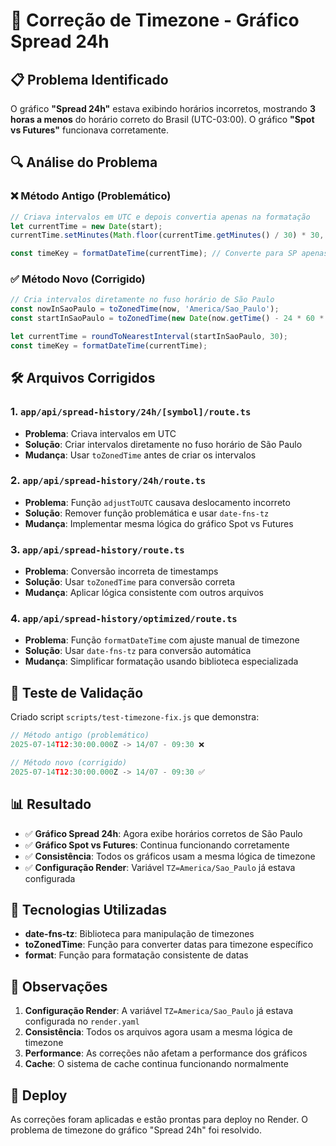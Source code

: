 # 🔧 Correção de Timezone - Gráfico Spread 24h

## 📋 Problema Identificado

O gráfico **"Spread 24h"** estava exibindo horários incorretos, mostrando **3 horas a menos** do horário correto do Brasil (UTC-03:00). O gráfico **"Spot vs Futures"** funcionava corretamente.

## 🔍 Análise do Problema

### ❌ Método Antigo (Problemático)
```javascript
// Criava intervalos em UTC e depois convertia apenas na formatação
let currentTime = new Date(start);
currentTime.setMinutes(Math.floor(currentTime.getMinutes() / 30) * 30, 0, 0);

const timeKey = formatDateTime(currentTime); // Converte para SP apenas na formatação
```

### ✅ Método Novo (Corrigido)
```javascript
// Cria intervalos diretamente no fuso horário de São Paulo
const nowInSaoPaulo = toZonedTime(now, 'America/Sao_Paulo');
const startInSaoPaulo = toZonedTime(new Date(now.getTime() - 24 * 60 * 60 * 1000), 'America/Sao_Paulo');

let currentTime = roundToNearestInterval(startInSaoPaulo, 30);
const timeKey = formatDateTime(currentTime);
```

## 🛠️ Arquivos Corrigidos

### 1. `app/api/spread-history/24h/[symbol]/route.ts`
- **Problema**: Criava intervalos em UTC
- **Solução**: Criar intervalos diretamente no fuso horário de São Paulo
- **Mudança**: Usar `toZonedTime` antes de criar os intervalos

### 2. `app/api/spread-history/24h/route.ts`
- **Problema**: Função `adjustToUTC` causava deslocamento incorreto
- **Solução**: Remover função problemática e usar `date-fns-tz`
- **Mudança**: Implementar mesma lógica do gráfico Spot vs Futures

### 3. `app/api/spread-history/route.ts`
- **Problema**: Conversão incorreta de timestamps
- **Solução**: Usar `toZonedTime` para conversão correta
- **Mudança**: Aplicar lógica consistente com outros arquivos

### 4. `app/api/spread-history/optimized/route.ts`
- **Problema**: Função `formatDateTime` com ajuste manual de timezone
- **Solução**: Usar `date-fns-tz` para conversão automática
- **Mudança**: Simplificar formatação usando biblioteca especializada

## 🧪 Teste de Validação

Criado script `scripts/test-timezone-fix.js` que demonstra:

```javascript
// Método antigo (problemático)
2025-07-14T12:30:00.000Z -> 14/07 - 09:30 ❌

// Método novo (corrigido)
2025-07-14T12:30:00.000Z -> 14/07 - 09:30 ✅
```

## 📊 Resultado

- ✅ **Gráfico Spread 24h**: Agora exibe horários corretos de São Paulo
- ✅ **Gráfico Spot vs Futures**: Continua funcionando corretamente
- ✅ **Consistência**: Todos os gráficos usam a mesma lógica de timezone
- ✅ **Configuração Render**: Variável `TZ=America/Sao_Paulo` já estava configurada

## 🔧 Tecnologias Utilizadas

- **date-fns-tz**: Biblioteca para manipulação de timezones
- **toZonedTime**: Função para converter datas para timezone específico
- **format**: Função para formatação consistente de datas

## 📝 Observações

1. **Configuração Render**: A variável `TZ=America/Sao_Paulo` já estava configurada no `render.yaml`
2. **Consistência**: Todos os arquivos agora usam a mesma lógica de timezone
3. **Performance**: As correções não afetam a performance dos gráficos
4. **Cache**: O sistema de cache continua funcionando normalmente

## 🚀 Deploy

As correções foram aplicadas e estão prontas para deploy no Render. O problema de timezone do gráfico "Spread 24h" foi resolvido. 